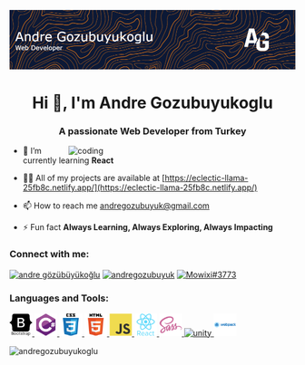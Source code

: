 ![logo](https://github.com/andregozubuyukoglu/andregozubuyukoglu/blob/main/github-header-image.png)
<h1 align="center">Hi 👋, I'm Andre Gozubuyukoglu</h1>
<h3 align="center">A passionate Web Developer from Turkey</h3>

<img align="right" alt="coding" width="400" src="https://i.kym-cdn.com/photos/images/newsfeed/001/259/523/58a.gif">

- 🌱 I’m currently learning **React**

- 👨‍💻 All of my projects are available at [https://eclectic-llama-25fb8c.netlify.app/](https://eclectic-llama-25fb8c.netlify.app/)

- 📫 How to reach me andregozubuyuk@gmail.com

- ⚡ Fun fact **Always Learning, Always Exploring, Always Impacting**

<h3 align="left">Connect with me:</h3>
<p align="left">
<a href="https://linkedin.com/in/andre gözübüyükoğlu" target="blank"><img align="center" src="https://raw.githubusercontent.com/rahuldkjain/github-profile-readme-generator/master/src/images/icons/Social/linked-in-alt.svg" alt="andre gözübüyükoğlu" height="30" width="40" /></a>
<a href="https://instagram.com/andregozubuyuk" target="blank"><img align="center" src="https://raw.githubusercontent.com/rahuldkjain/github-profile-readme-generator/master/src/images/icons/Social/instagram.svg" alt="andregozubuyuk" height="30" width="40" /></a>
<a href="https://discord.gg/Mowixi#3773" target="blank"><img align="center" src="https://raw.githubusercontent.com/rahuldkjain/github-profile-readme-generator/master/src/images/icons/Social/discord.svg" alt="Mowixi#3773" height="30" width="40" /></a>
</p>

<h3 align="left">Languages and Tools:</h3>
<p align="left"> <a href="https://getbootstrap.com" target="_blank" rel="noreferrer"> <img src="https://raw.githubusercontent.com/devicons/devicon/master/icons/bootstrap/bootstrap-plain-wordmark.svg" alt="bootstrap" width="40" height="40"/> </a> <a href="https://www.w3schools.com/cs/" target="_blank" rel="noreferrer"> <img src="https://raw.githubusercontent.com/devicons/devicon/master/icons/csharp/csharp-original.svg" alt="csharp" width="40" height="40"/> </a> <a href="https://www.w3schools.com/css/" target="_blank" rel="noreferrer"> <img src="https://raw.githubusercontent.com/devicons/devicon/master/icons/css3/css3-original-wordmark.svg" alt="css3" width="40" height="40"/> </a> <a href="https://www.w3.org/html/" target="_blank" rel="noreferrer"> <img src="https://raw.githubusercontent.com/devicons/devicon/master/icons/html5/html5-original-wordmark.svg" alt="html5" width="40" height="40"/> </a> <a href="https://developer.mozilla.org/en-US/docs/Web/JavaScript" target="_blank" rel="noreferrer"> <img src="https://raw.githubusercontent.com/devicons/devicon/master/icons/javascript/javascript-original.svg" alt="javascript" width="40" height="40"/> </a> <a href="https://reactjs.org/" target="_blank" rel="noreferrer"> <img src="https://raw.githubusercontent.com/devicons/devicon/master/icons/react/react-original-wordmark.svg" alt="react" width="40" height="40"/> </a> <a href="https://sass-lang.com" target="_blank" rel="noreferrer"> <img src="https://raw.githubusercontent.com/devicons/devicon/master/icons/sass/sass-original.svg" alt="sass" width="40" height="40"/> </a> <a href="https://unity.com/" target="_blank" rel="noreferrer"> <img src="https://www.vectorlogo.zone/logos/unity3d/unity3d-icon.svg" alt="unity" width="40" height="40"/> </a> <a href="https://webpack.js.org" target="_blank" rel="noreferrer"> <img src="https://raw.githubusercontent.com/devicons/devicon/d00d0969292a6569d45b06d3f350f463a0107b0d/icons/webpack/webpack-original-wordmark.svg" alt="webpack" width="40" height="40"/> </a> </p>

<p><img align="center" src="https://github-readme-stats.vercel.app/api/top-langs?username=andregozubuyukoglu&show_icons=true&theme=dark&locale=en&layout=compact" alt="andregozubuyukoglu" /></p>

